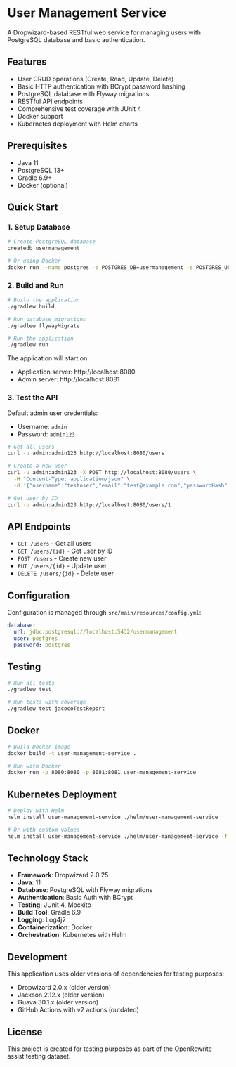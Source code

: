 # User Management Service

A Dropwizard-based RESTful web service for managing users with PostgreSQL database and basic authentication.

## Features

- User CRUD operations (Create, Read, Update, Delete)
- Basic HTTP authentication with BCrypt password hashing
- PostgreSQL database with Flyway migrations
- RESTful API endpoints
- Comprehensive test coverage with JUnit 4
- Docker support
- Kubernetes deployment with Helm charts

## Prerequisites

- Java 11
- PostgreSQL 13+
- Gradle 6.9+
- Docker (optional)

## Quick Start

### 1. Setup Database

```bash
# Create PostgreSQL database
createdb usermanagement

# Or using Docker
docker run --name postgres -e POSTGRES_DB=usermanagement -e POSTGRES_USER=postgres -e POSTGRES_PASSWORD=postgres -p 5432:5432 -d postgres:13
```

### 2. Build and Run

```bash
# Build the application
./gradlew build

# Run database migrations
./gradlew flywayMigrate

# Run the application
./gradlew run
```

The application will start on:
- Application server: http://localhost:8080
- Admin server: http://localhost:8081

### 3. Test the API

Default admin user credentials:
- Username: `admin`
- Password: `admin123`

```bash
# Get all users
curl -u admin:admin123 http://localhost:8080/users

# Create a new user
curl -u admin:admin123 -X POST http://localhost:8080/users \
  -H "Content-Type: application/json" \
  -d '{"username":"testuser","email":"test@example.com","passwordHash":"password123"}'

# Get user by ID
curl -u admin:admin123 http://localhost:8080/users/1
```

## API Endpoints

- `GET /users` - Get all users
- `GET /users/{id}` - Get user by ID
- `POST /users` - Create new user
- `PUT /users/{id}` - Update user
- `DELETE /users/{id}` - Delete user

## Configuration

Configuration is managed through `src/main/resources/config.yml`:

```yaml
database:
  url: jdbc:postgresql://localhost:5432/usermanagement
  user: postgres
  password: postgres
```

## Testing

```bash
# Run all tests
./gradlew test

# Run tests with coverage
./gradlew test jacocoTestReport
```

## Docker

```bash
# Build Docker image
docker build -t user-management-service .

# Run with Docker
docker run -p 8080:8080 -p 8081:8081 user-management-service
```

## Kubernetes Deployment

```bash
# Deploy with Helm
helm install user-management-service ./helm/user-management-service

# Or with custom values
helm install user-management-service ./helm/user-management-service -f custom-values.yaml
```

## Technology Stack

- **Framework**: Dropwizard 2.0.25
- **Java**: 11
- **Database**: PostgreSQL with Flyway migrations
- **Authentication**: Basic Auth with BCrypt
- **Testing**: JUnit 4, Mockito
- **Build Tool**: Gradle 6.9
- **Logging**: Log4j2
- **Containerization**: Docker
- **Orchestration**: Kubernetes with Helm

## Development

This application uses older versions of dependencies for testing purposes:
- Dropwizard 2.0.x (older version)
- Jackson 2.12.x (older version)
- Guava 30.1.x (older version)
- GitHub Actions with v2 actions (outdated)

## License

This project is created for testing purposes as part of the OpenRewrite assist testing dataset.
